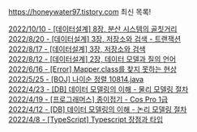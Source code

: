 https://honeywater97.tistory.com 최신 목록! 

[2022/10/10 - [데이터설계] 8장, 분산 시스템의 골칫거리](https://honeywater97.tistory.com/277) <br>
[2022/8/20 - [데이터설계] 3장, 저장소와 검색 -  트랜잭션](https://honeywater97.tistory.com/274) <br>
[2022/8/17 - [데이터설계] 3장, 저장소와 검색](https://honeywater97.tistory.com/273) <br>
[2022/8/12 - [데이터설계] 2장, 데이터 모델과 질의 언어](https://honeywater97.tistory.com/272) <br>
[2022/6/16 - [Error] Mapper.class를 찾지 못하는 현상](https://honeywater97.tistory.com/271) <br>
[2022/5/25 - [BOJ] 나이순 정렬 10814.java](https://honeywater97.tistory.com/270) <br>
[2022/4/23 - [DB] 데이터 모델링의 이해 - 물리 모델링 절차](https://honeywater97.tistory.com/269) <br>
[2022/4/19 - [프로그래머스] 종이접기 - Cos Pro 1급](https://honeywater97.tistory.com/268) <br>
[2022/4/12 - [DB] 데이터 모델링의 이해 - 논리 모델링 절차](https://honeywater97.tistory.com/267) <br>
[2022/4/8 - [TypeScript] Typescript 장점과 타입](https://honeywater97.tistory.com/266) <br>
